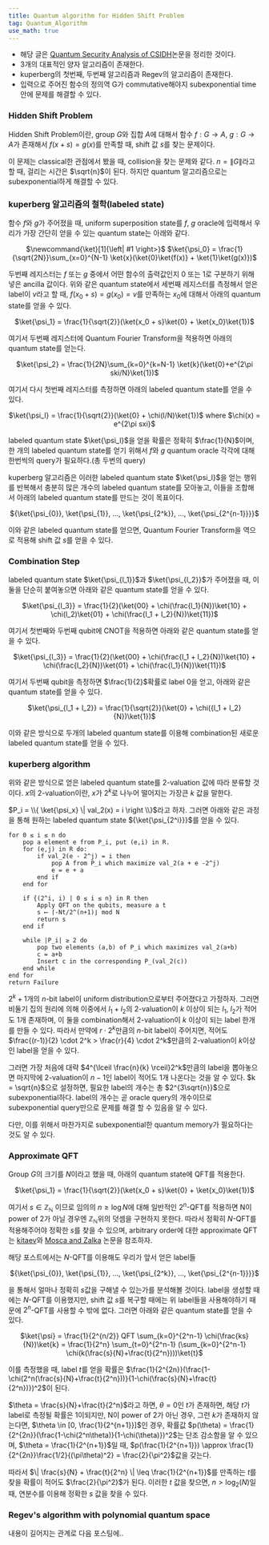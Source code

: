```yaml
---
title: Quantum algorithm for Hidden Shift Problem
tag: Quantum_Algorithm
use_math: true
---
```


* 해당 글은 [Quantum Security Analysis of CSIDH](https://eprint.iacr.org/2018/537.pdf)논문을 정리한 것이다.
* 3개의 대표적인 양자 알고리즘이 존재한다.
* kuperberg의 첫번째, 두번째 알고리즘과 Regev의 알고리즘이 존재한다.
* 입력으로 주어진 함수의 정의역 G가 commutative해야지 subexponential time 안에 문제를 해결할 수 있다.

### Hidden Shift Problem

 Hidden Shift Problem이란, group $G$와 집합 $A$에 대해서 함수 $f:G \rightarrow A$, $g:G \rightarrow A$가 존재해서 $f(x+s) = g(x)$를 만족할 때, shift 값 $s$를 찾는 문제이다.

 이 문제는 classical한 관점에서 봤을 때, collision을 찾는 문제와 같다. $n=\|G\|$라고 할 때, 걸리는 시간은 $\sqrt{n}$이 된다. 하지만 quantum 알고리즘으로는 subexponential하게 해결할 수 있다.

### kuperberg 알고리즘의 철학(labeled state)

함수 $f$와 $g$가 주어졌을 때, uniform superposition state를 $f$, $g$ oracle에 입력해서 우리가 가장 간단히 얻을 수 있는 quantum state는 아래와 같다.

<center>$\newcommand{\ket}[1]{\left| #1 \right>}$
$\ket{\psi_0} = \frac{1}{\sqrt{2N}}\sum_{x=0}^{N-1} \ket{x}(\ket{0}\ket{f(x)} + \ket{1}\ket{g(x)})$</center>

두번째 레지스터는 $f$ 또는 $g$ 중에서 어떤 함수의 출력값인지 0 또는 1로 구분하기 위해 넣은 ancilla 값이다. 위와 같은 quantum state에서 세번째 레지스터를 측정해서 얻은 label이 $v$라고 할 때, $f(x_0 + s) = g(x_0) = v$를 만족하는 $x_0$에 대해서 아래의 quantum state를 얻을 수 있다.

<center>$\ket{\psi_1} = \frac{1}{\sqrt{2}}(\ket{x_0 + s}\ket{0} + \ket{x_0}\ket{1})$</center>

여기서 두번째 레지스터에 Quantum Fourier Transform을 적용하면 아래의 quantum state를 얻는다.

<center>$\ket{\psi_2} = \frac{1}{2N}\sum_{k=0}^{k=N-1} \ket{k}(\ket{0}+e^{2\pi ski/N}\ket{1})$</center>

여기서 다시 첫번째 레지스터를 측정하면 아래의 labeled quantum state를 얻을 수 있다.

<center>$\ket{\psi_l} = \frac{1}{\sqrt{2}}(\ket{0} + \chi(l/N)\ket{1})$ where $\chi(x) = e^{2\pi sxi}$ </center>

labeled quantum state $\ket{\psi_l}$을 얻을 확률은 정확히 $\frac{1}{N}$이며, 한 개의 labeled quantum state를 얻기 위해서 $f$와 $g$ quantum oracle 각각에 대해 한번씩의 query가 필요하다.(총 두번의 query)

kuperberg 알고리즘은 이러한 labeled quantum state $\ket{\psi_l}$을 얻는 행위를 반복해서 충분히 많은 개수의 labeled quantum state를 모아놓고, 이들을 조합해서 아래의 labeled quantum state를 만드는 것이 목표이다.

<center>${\ket{\psi_{0}}, \ket{\psi_{1}}, ..., \ket{\psi_{2^k}}, ..., \ket{\psi_{2^{n-1}}}}$</center>

이와 같은 labeled quantum state를 얻으면, Quantum Fourier Transform을 역으로 적용해 shift 값 $s$를 얻을 수 있다.

### Combination Step

labeled quantum state $\ket{\psi_{l_1}}$과 $\ket{\psi_{l_2}}$가 주어졌을 때, 이 둘을 단순히 붙여놓으면 아래와 같은 quantum state를 얻을 수 있다.

<center>$\ket{\psi_{l_3}} = \frac{1}{2}(\ket{00} + \chi(\frac{l_1}{N})\ket{10} + \chi(l_2)\ket{01} + \chi(\frac{l_1 + l_2}{N})\ket{11})$</center>

여기서 첫번째와 두번째 qubit에 CNOT을 적용하면 아래와 같은 quantum state를 얻을 수 있다.

<center>$\ket{\psi_{l_3}} = \frac{1}{2}(\ket{00} + \chi(\frac{l_1 + l_2}{N})\ket{10} + \chi(\frac{l_2}{N})\ket{01} + \chi(\frac{l_1}{N})\ket{11})$</center>

여기서 두번째 qubit을 측정하면 $\frac{1}{2}$확률로 label 0을 얻고, 아래와 같은 quantum state를 얻을 수 있다.

<center>$\ket{\psi_{l_1 + l_2}} = \frac{1}{\sqrt{2}}(\ket{0} + \chi({l_1 + l_2}{N})\ket{1})$</center>

이와 같은 방식으로 두개의 labeled quantum state를 이용해 combination된 새로운 labeled quantum state를 얻을 수 있다.

### kuperberg algorithm

위와 같은 방식으로 얻은 labeled quantum state를 2-valuation 값에 따라 분류할 것이다. $x$의 2-valuation이란, $x$가 $2^k$로 나누어 떨어지는 가장큰 $k$ 값을 말한다.

$P_i = \\{ \ket{\psi_x} \| val_2(x) = i \right \\}$라고 하자. 그러면 아래와 같은 과정을 통해 원하는 labeled quantum state ${\ket{\psi_{2^i}}}$를 얻을 수 있다.

```
for 0 ≤ i ≤ n do 
	pop a element e from P_i, put (e,i) in R.
	for (e,j) in R do:
		if val_2(e - 2^j) = i then
			pop A from P_i which maximize val_2(a + e -2^j)
			e = e + a
		end if
	end for

	if {(2^i, i) | 0 ≤ i ≤ n} in R then
		Apply QFT on the qubits, measure a t
		s ⟵ ⌈-Nt/2^(n+1)⌋ mod N
		return s
	end if

	while |P_i| ≥ 2 do
		pop two elements (a,b) of P_i which maximizes val_2(a+b)
		c = a+b
		Insert c in the corresponding P_(val_2(c))
	end while
end for
return Failure
```

$2^k + 1$개의 $n$-bit label이 uniform distribution으로부터 주어졌다고 가정하자. 그러면 비둘기 집의 원리에 의해 이중에서 $l_1 + l_2$의 2-valuation이 $k$ 이상이 되는 $l_1$, $l_2$가 적어도 1개 존재하며, 이 둘을 combination해서 2-valuation이 $k$ 이상이 되는 label 한개를 만들 수 있다. 따라서 만약에 $r \cdot 2^k$만큼의 $n$-bit label이 주어지면, 적어도 $\frac{(r-1)}{2} \cdot 2^k > \frac{r}{4} \cdot 2^k$만큼의 2-valuation이 $k$이상인 label을 얻을 수 있다.

그러면 가장 처음에 대략 $4^{\lceil \frac{n}{k} \rceil}2^k$만큼의 label을 뽑아놓으면 마지막에 2-valuation이 $n-1$인 label이 적어도 1개 나온다는 것을 알 수 있다. $k = \sqrt{n}$으로 설정하면, 필요한 label의 개수는 총 $2^{3\sqrt{n}}$으로 subexponential하다. label의 개수는 곧 oracle query의 개수이므로 subexponential query만으로 문제를 해결 할 수 있음을 알 수 있다.

다만, 이를 위해서 마찬가지로 subexponential한 quantum memory가 필요하다는 것도 알 수 있다.

### Approximate QFT

Group $G$의 크기를 $N$이라고 했을 때, 아래의 quantum state에 QFT를 적용한다.

<center>$\ket{\psi_1} = \frac{1}{\sqrt{2}}(\ket{x_0 + s}\ket{0} + \ket{x_0}\ket{1})$</center>

여기서 $s \in \mathbb{Z_N}$ 이므로 임의의 $n \geq \log N$에 대해 일반적인 $2^n$-QFT를 적용하면 N이 power of 2가 아닐 경우엔 $\mathbb{Z_N}$위의 덧셈을 구현하지 못한다. 따라서 정확히 $N$-QFT를 적용해주어야 정확한 $s$를 찾을 수 있으며, arbitrary order에 대한 approximate QFT는 [kitaev](https://arxiv.org/pdf/quant-ph/9511026.pdf)와 [Mosca and Zalka](https://arxiv.org/pdf/quant-ph/0301093.pdf) 논문을 참조하자.

해당 포스트에서는 $N$-QFT를 이용해도 우리가 앞서 얻은 label들

<center>${\ket{\psi_{0}}, \ket{\psi_{1}}, ..., \ket{\psi_{2^k}}, ..., \ket{\psi_{2^{n-1}}}}$</center>

을 통해서 얼마나 정확히 $s$값을 구해낼 수 있는가를 분석해볼 것이다. label을 생성할 때에는 $N$-QFT를 이용했지만, shift 값 $s$를 복구할 때에는 위 label들을 사용해야하기 때문에 $2^n$-QFT를 사용할 수 밖에 없다. 그러면 아래와 같은 quantum state를 얻을 수 있다.

<center>$\ket{\psi} = \frac{1}{2^{n/2}} QFT \sum_{k=0}^{2^n-1} \chi(\frac{ks}{N})\ket{k} = \frac{1}{2^n} \sum_{t=0}^{2^n-1} (\sum_{k=0}^{2^n-1} \chi(k(\frac{s}{N}+\frac{t}{2^n})))\ket{t}$</center>

이를 측정했을 때, label $t$를 얻을 확률은 $\frac{1}{2^{2n}}(\frac{1-\chi(2^n(\frac{s}{N}+\frac{t}{2^n}))}{1-\chi(\frac{s}{N}+\frac{t}{2^n})})^2$이 된다.

$\theta = \frac{s}{N}+\frac{t}{2^n}$라고 하면, $\theta = 0$인 $t$가 존재하면, 해당 $t$가 label로 측정될 확률은 1이되지만, N이 power of 2가 아닌 경우, 그런 $k$가 존재하지 않는다면, $\theta \in [0, \frac{1}{2^{n+1}}]$인 경우, 확률값 $p(\theta) = \frac{1}{2^{2n}}(\frac{1-\chi(2^n\theta)}{1-\chi(\theta)})^2$는 단조 감소함을 알 수 있으며, $\theta = \frac{1}{2^{n+1}}$일 때, $p(\frac{1}{2^{n+1}}) \approx \frac{1}{2^{2n}}\frac{1/2}{(\pi\theta)^2} = \frac{2}{\pi^2}$값을 갖는다.

따라서 $\| \frac{s}{N} + \frac{t}{2^n} \| \leq \frac{1}{2^{n+1}}$를 만족하는 $t$를 찾을 확률이 적어도 $\frac{2}{\pi^2}$가 된다. 이러한 $t$ 값을 찾으면, $n > \log_2(N)$일 때, 연분수를 이용해 정확한 $s$ 값을 찾을 수 있다.

### Regev's algorithm with polynomial quantum space

내용이 길어지는 관계로 다음 포스팅에..